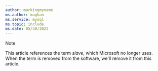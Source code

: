 ```yaml
---
author: markingmyname
ms.author: maghan
ms.service: mysql
ms.topic: include
ms.date: 05/30/2023
---
```


> [!NOTE]  
> This article references the term *slave*, which Microsoft no longer uses. When the term is removed from the software, we'll remove it from this article.